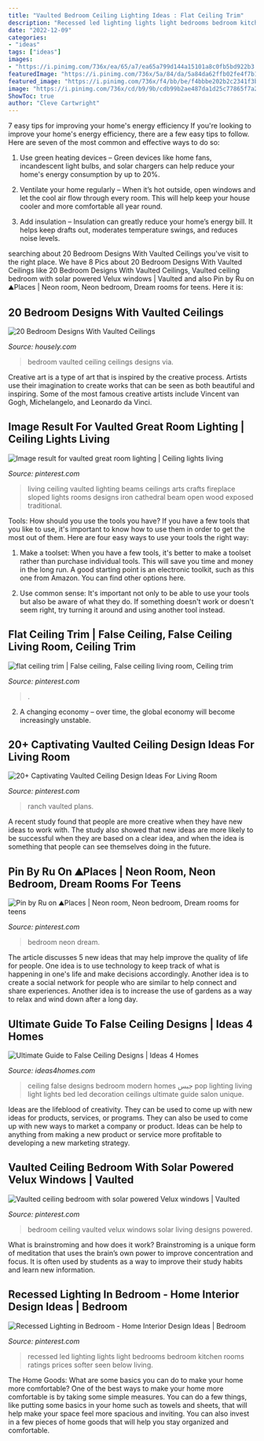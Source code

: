 ```yaml
---
title: "Vaulted Bedroom Ceiling Lighting Ideas : Flat Ceiling Trim"
description: "Recessed led lighting lights light bedrooms bedroom kitchen rooms ratings prices softer seen below living"
date: "2022-12-09"
categories:
- "ideas"
tags: ["ideas"]
images:
- "https://i.pinimg.com/736x/ea/65/a7/ea65a799d144a15101a8c0fb5bd922b3.jpg"
featuredImage: "https://i.pinimg.com/736x/5a/84/da/5a84da62ffb02fe4f7b16acb4439b622.jpg"
featured_image: "https://i.pinimg.com/736x/f4/bb/be/f4bbbe202b2c2341f3bce9d51b59d1fc.jpg"
image: "https://i.pinimg.com/736x/cd/b9/9b/cdb99b2ae487da1d25c77865f7a29cbd--ceiling-trim-ceilings.jpg"
ShowToc: true
author: "Cleve Cartwright"
---
```



7 easy tips for improving your home's energy efficiency
If you're looking to improve your home's energy efficiency, there are a few easy tips to follow. Here are seven of the most common and effective ways to do so:
1) Use green heating devices – Green devices like home fans, incandescent light bulbs, and solar chargers can help reduce your home's energy consumption by up to 20%.

2) Ventilate your home regularly – When it’s hot outside, open windows and let the cool air flow through every room. This will help keep your house cooler and more comfortable all year round.

3) Add insulation – Insulation can greatly reduce your home’s energy bill. It helps keep drafts out, moderates temperature swings, and reduces noise levels.

	

		
searching about 20 Bedroom Designs With Vaulted Ceilings you've visit to the right place. We have 8 Pics about 20 Bedroom Designs With Vaulted Ceilings like 20 Bedroom Designs With Vaulted Ceilings, Vaulted ceiling bedroom with solar powered Velux windows | Vaulted and also Pin by Ru on ⛰️Places️️ | Neon room, Neon bedroom, Dream rooms for teens. Here it is:
		
    
## 20 Bedroom Designs With Vaulted Ceilings

<img loading=lazy src="https://a5j0u479x2t4e35gducjhz15-wpengine.netdna-ssl.com/wp-content/uploads/2016/11/vaulted-ceiling-bedroom-marble-pillows-lamp-bases-750x1147.jpg" onerror="this.onerror=null;this.src='https://tse1.mm.bing.net/th?id=OIP.90lWk6FuKm9nRqCLxcarJQHaLU&amp;pid=15.1';" alt="20 Bedroom Designs With Vaulted Ceilings">

_Source: housely.com_

>bedroom vaulted ceiling ceilings designs via. 

	

Creative art is a type of art that is inspired by the creative process. Artists use their imagination to create works that can be seen as both beautiful and inspiring. Some of the most famous creative artists include Vincent van Gogh, Michelangelo, and Leonardo da Vinci.

    
## Image Result For Vaulted Great Room Lighting | Ceiling Lights Living

<img loading=lazy src="https://i.pinimg.com/736x/91/ad/eb/91adeb007e74b18a659849fcc5033c86.jpg" onerror="this.onerror=null;this.src='https://tse1.mm.bing.net/th?id=OIP.FRMHcB7SxltlSWqW0qhUMAHaJ4&amp;pid=15.1';" alt="Image result for vaulted great room lighting | Ceiling lights living">

_Source: pinterest.com_

>living ceiling vaulted lighting beams ceilings arts crafts fireplace sloped lights rooms designs iron cathedral beam open wood exposed traditional. 

	

Tools: How should you use the tools you have?
If you have a few tools that you like to use, it's important to know how to use them in order to get the most out of them. Here are four easy ways to use your tools the right way:
1) Make a toolset: When you have a few tools, it's better to make a toolset rather than purchase individual tools. This will save you time and money in the long run. A good starting point is an electronic toolkit, such as this one from Amazon. You can find other options here.

2) Use common sense: It's important not only to be able to use your tools but also be aware of what they do. If something doesn't work or doesn't seem right, try turning it around and using another tool instead.

    
## Flat Ceiling Trim | False Ceiling, False Ceiling Living Room, Ceiling Trim

<img loading=lazy src="https://i.pinimg.com/736x/cd/b9/9b/cdb99b2ae487da1d25c77865f7a29cbd--ceiling-trim-ceilings.jpg" onerror="this.onerror=null;this.src='https://tse4.mm.bing.net/th?id=OIP.o_j2ERGsSvB5fa_hc2HcJAAAAA&amp;pid=15.1';" alt="flat ceiling trim | False ceiling, False ceiling living room, Ceiling trim">

_Source: pinterest.com_

>. 

	

2. A changing economy – over time, the global economy will become increasingly unstable.

    
## 20+ Captivating Vaulted Ceiling Design Ideas For Living Room

<img loading=lazy src="https://i.pinimg.com/736x/f4/bb/be/f4bbbe202b2c2341f3bce9d51b59d1fc.jpg" onerror="this.onerror=null;this.src='https://tse3.mm.bing.net/th?id=OIP.lQOudCZ7VWEtxQxTHtpXfQHaJo&amp;pid=15.1';" alt="20+ Captivating Vaulted Ceiling Design Ideas For Living Room">

_Source: pinterest.com_

>ranch vaulted plans. 

	

A recent study found that people are more creative when they have new ideas to work with. The study also showed that new ideas are more likely to be successful when they are based on a clear idea, and when the idea is something that people can see themselves doing in the future.

    
## Pin By Ru On ⛰️Places️️ | Neon Room, Neon Bedroom, Dream Rooms For Teens

<img loading=lazy src="https://i.pinimg.com/736x/5a/84/da/5a84da62ffb02fe4f7b16acb4439b622.jpg" onerror="this.onerror=null;this.src='https://tse1.mm.bing.net/th?id=OIP.4cp-K3J8aPuETM2_7Yy71gHaJ3&amp;pid=15.1';" alt="Pin by Ru on ⛰️Places️️ | Neon room, Neon bedroom, Dream rooms for teens">

_Source: pinterest.com_

>bedroom neon dream. 

	

The article discusses 5 new ideas that may help improve the quality of life for people. One idea is to use technology to keep track of what is happening in one's life and make decisions accordingly. Another idea is to create a social network for people who are similar to help connect and share experiences. Another idea is to increase the use of gardens as a way to relax and wind down after a long day.

    
## Ultimate Guide To False Ceiling Designs | Ideas 4 Homes

<img loading=lazy src="http://www.ideas4homes.com/wp-content/uploads/2015/09/Innovative-False-Ceiling-Designs-for-Modern-Bedroom-with-Oak-Bed-and-White-Bedding-near-Teak-Desk.jpg" onerror="this.onerror=null;this.src='https://tse3.mm.bing.net/th?id=OIP.BjxsyQj4x5hVqiq2AUp0KAHaFe&amp;pid=15.1';" alt="Ultimate Guide to False Ceiling Designs | Ideas 4 Homes">

_Source: ideas4homes.com_

>ceiling false designs bedroom modern homes جبس pop lighting living light lights bed led decoration ceilings ultimate guide salon unique. 

	

Ideas are the lifeblood of creativity. They can be used to come up with new ideas for products, services, or programs. They can also be used to come up with new ways to market a company or product. Ideas can be help to anything from making a new product or service more profitable to developing a new marketing strategy.

    
## Vaulted Ceiling Bedroom With Solar Powered Velux Windows | Vaulted

<img loading=lazy src="https://i.pinimg.com/736x/1a/6e/5b/1a6e5b66e593eabc6ca4141e2a829e46.jpg" onerror="this.onerror=null;this.src='https://tse3.mm.bing.net/th?id=OIP.OTfJjcWSRgrebVxJ1Zh50wHaJ3&amp;pid=15.1';" alt="Vaulted ceiling bedroom with solar powered Velux windows | Vaulted">

_Source: pinterest.com_

>bedroom ceiling vaulted velux windows solar living designs powered. 

	

What is brainstroming and how does it work?
Brainstroming is a unique form of meditation that uses the brain’s own power to improve concentration and focus. It is often used by students as a way to improve their study habits and learn new information.

    
## Recessed Lighting In Bedroom - Home Interior Design Ideas | Bedroom

<img loading=lazy src="https://i.pinimg.com/736x/ea/65/a7/ea65a799d144a15101a8c0fb5bd922b3.jpg" onerror="this.onerror=null;this.src='https://tse2.mm.bing.net/th?id=OIP.7VIcaUJXqgg-1XCKljN62AHaFk&amp;pid=15.1';" alt="Recessed Lighting in Bedroom - Home Interior Design Ideas | Bedroom">

_Source: pinterest.com_

>recessed led lighting lights light bedrooms bedroom kitchen rooms ratings prices softer seen below living. 

	

The Home Goods: What are some basics you can do to make your home more comfortable?
One of the best ways to make your home more comfortable is by taking some simple measures. You can do a few things, like putting some basics in your home such as towels and sheets, that will help make your space feel more spacious and inviting. You can also invest in a few pieces of home goods that will help you stay organized and comfortable.

